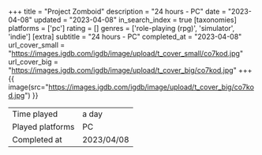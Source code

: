 +++
title = "Project Zomboid"
description = "24 hours - PC"
date = "2023-04-08"
updated = "2023-04-08"
in_search_index = true
[taxonomies]
platforms = ['pc']
rating = []
genres = ['role-playing (rpg)', 'simulator', 'indie']
[extra]
subtitle = "24 hours - PC"
completed_at = "2023-04-08"
url_cover_small = "https://images.igdb.com/igdb/image/upload/t_cover_small/co7kod.jpg"
url_cover_big = "https://images.igdb.com/igdb/image/upload/t_cover_big/co7kod.jpg"
+++
{{ image(src="https://images.igdb.com/igdb/image/upload/t_cover_big/co7kod.jpg") }}

|              |            |
| ------------ | ---------- |
| Time played  | a day |
| Played platforms    | PC |
| Completed at | 2023/04/08 |

